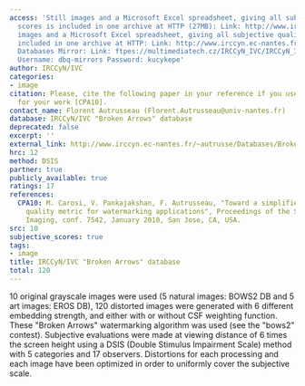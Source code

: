 ```yaml
---
access: 'Still images and a Microsoft Excel spreadsheet, giving all subjective quality
  scores is included in one archive at HTTP (27MB): Link: http://www.irccyn.ec-nantes.fr/~autrusse/Databases/BrokenArrows/BA_SubjExp.zip  Still
  images and a Microsoft Excel spreadsheet, giving all subjective quality scores is
  included in one archive at HTTP: Link: http://www.irccyn.ec-nantes.fr/~autrusse/Databases/BrokenArrows/BA_SubjExp.zip  Qualinet
  Databases Mirror: Link: ftpes://multimediatech.cz/IRCCyN_IVC/IRCCyN_IVC_BrokenArrows
  Username: dbq-mirrors Password: kucykepe'
author: IRCCyN/IVC
categories:
- image
citation: Please, cite the following paper in your reference if you use this database
  for your work [CPA10].
contact_name: Florent Autrusseau (Florent.Autrusseau@univ-nantes.fr)
database: IRCCyN/IVC "Broken Arrows" database
deprecated: false
excerpt: ''
external_link: http://www.irccyn.ec-nantes.fr/~autrusse/Databases/BrokenArrows/
hrc: 12
method: DSIS
partner: true
publicly_available: true
ratings: 17
references:
  CPA10: M. Carosi, V. Pankajakshan, F. Autrusseau, "Toward a simplified perceptual
    quality metric for watermarking applications", Proceedings of the SPIE Electronic
    Imaging, conf. 7542, January 2010, San Jose, CA, USA.
src: 10
subjective_scores: true
tags:
- image
title: IRCCyN/IVC "Broken Arrows" database
total: 120
---
```


10 original grayscale images were used (5 natural images: BOWS2 DB and 5 art images: EROS DB), 120 distorted images were generated with 6 different embedding strength, and either with or without CSF weighting function. These "Broken Arrows" watermarking algorithm was used (see the "bows2" contest). Subjective evaluations were made at viewing distance of 6 times the screen height using a DSIS (Double Stimulus Impairment Scale) method with 5 categories and 17 observers. Distortions for each processing and each image have been optimized in order to uniformly cover the subjective scale.